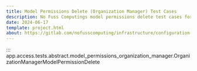 ```yaml
---
title: Model Permissions Delete (Organization Manager) Test Cases
description: No Fuss Computings model permissions delete test cases for organization manager
date: 2024-06-17
template: project.html
about: https://gitlab.com/nofusscomputing/infrastructure/configuration-management/django_app
---
```


::: app.access.tests.abstract.model_permissions_organization_manager.OrganizationManagerModelPermissionDelete
